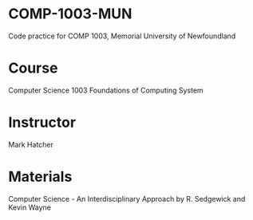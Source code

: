 # COMP-1003-MUN
Code practice for COMP 1003, Memorial University of Newfoundland

# Course
Computer Science 1003
Foundations of Computing System

# Instructor
Mark Hatcher

# Materials
Computer Science - An Interdisciplinary Approach by R. Sedgewick and Kevin Wayne

